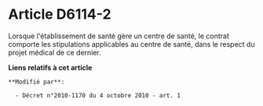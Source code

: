 # Article D6114-2

Lorsque l'établissement de santé gère un centre de santé, le contrat comporte les stipulations applicables au centre de
santé, dans le respect du projet médical de ce dernier.

**Liens relatifs à cet article**

	**Modifié par**:

	  - Décret n°2010-1170 du 4 octobre 2010 - art. 1
